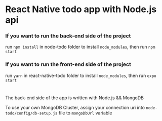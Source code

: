 # React Native todo app with Node.js api
<h3>If you want to run the back-end side of the project</h3>
<p>run <code>npm install</code> in node-todo folder to install <code>node_modules</code>, then run <code>npm start</code>
  
<h3>If you want to run the front-end side of the project</h3>
<p>run <code>yarn</code> in react-native-todo folder to install <code>node_modules</code>, then run <code>expo start</code>
  
 #
 <p>The back-end side of the app is written with Node.js && MongoDB</p>
 <p>To use your own MongoDB Cluster, assign your connection uri into <code>node-todo/config/db-setup.js</code> file to <code>mongoDbUrl</code> variable
